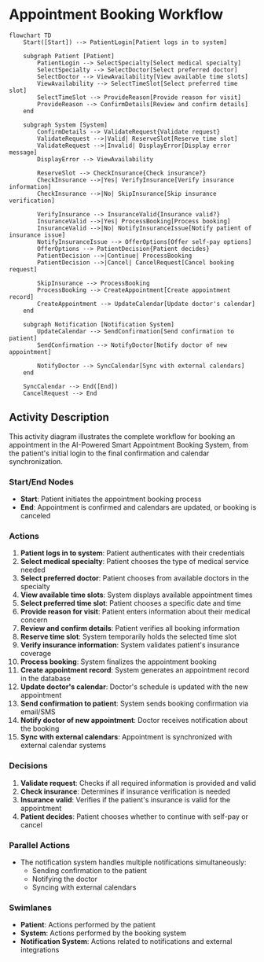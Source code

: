 # Appointment Booking Workflow

```mermaid
flowchart TD
    Start([Start]) --> PatientLogin[Patient logs in to system]
    
    subgraph Patient [Patient]
        PatientLogin --> SelectSpecialty[Select medical specialty]
        SelectSpecialty --> SelectDoctor[Select preferred doctor]
        SelectDoctor --> ViewAvailability[View available time slots]
        ViewAvailability --> SelectTimeSlot[Select preferred time slot]
        SelectTimeSlot --> ProvideReason[Provide reason for visit]
        ProvideReason --> ConfirmDetails[Review and confirm details]
    end
    
    subgraph System [System]
        ConfirmDetails --> ValidateRequest{Validate request}
        ValidateRequest -->|Valid| ReserveSlot[Reserve time slot]
        ValidateRequest -->|Invalid| DisplayError[Display error message]
        DisplayError --> ViewAvailability
        
        ReserveSlot --> CheckInsurance{Check insurance?}
        CheckInsurance -->|Yes| VerifyInsurance[Verify insurance information]
        CheckInsurance -->|No| SkipInsurance[Skip insurance verification]
        
        VerifyInsurance --> InsuranceValid{Insurance valid?}
        InsuranceValid -->|Yes| ProcessBooking[Process booking]
        InsuranceValid -->|No| NotifyInsuranceIssue[Notify patient of insurance issue]
        NotifyInsuranceIssue --> OfferOptions[Offer self-pay options]
        OfferOptions --> PatientDecision{Patient decides}
        PatientDecision -->|Continue| ProcessBooking
        PatientDecision -->|Cancel| CancelRequest[Cancel booking request]
        
        SkipInsurance --> ProcessBooking
        ProcessBooking --> CreateAppointment[Create appointment record]
        CreateAppointment --> UpdateCalendar[Update doctor's calendar]
    end
    
    subgraph Notification [Notification System]
        UpdateCalendar --> SendConfirmation[Send confirmation to patient]
        SendConfirmation --> NotifyDoctor[Notify doctor of new appointment]
        
        NotifyDoctor --> SyncCalendar[Sync with external calendars]
    end
    
    SyncCalendar --> End([End])
    CancelRequest --> End
```

## Activity Description

This activity diagram illustrates the complete workflow for booking an appointment in the AI-Powered Smart Appointment Booking System, from the patient's initial login to the final confirmation and calendar synchronization.

### Start/End Nodes
- **Start**: Patient initiates the appointment booking process
- **End**: Appointment is confirmed and calendars are updated, or booking is canceled

### Actions
1. **Patient logs in to system**: Patient authenticates with their credentials
2. **Select medical specialty**: Patient chooses the type of medical service needed
3. **Select preferred doctor**: Patient chooses from available doctors in the specialty
4. **View available time slots**: System displays available appointment times
5. **Select preferred time slot**: Patient chooses a specific date and time
6. **Provide reason for visit**: Patient enters information about their medical concern
7. **Review and confirm details**: Patient verifies all booking information
8. **Reserve time slot**: System temporarily holds the selected time slot
9. **Verify insurance information**: System validates patient's insurance coverage
10. **Process booking**: System finalizes the appointment booking
11. **Create appointment record**: System generates an appointment record in the database
12. **Update doctor's calendar**: Doctor's schedule is updated with the new appointment
13. **Send confirmation to patient**: System sends booking confirmation via email/SMS
14. **Notify doctor of new appointment**: Doctor receives notification about the booking
15. **Sync with external calendars**: Appointment is synchronized with external calendar systems

### Decisions
1. **Validate request**: Checks if all required information is provided and valid
2. **Check insurance**: Determines if insurance verification is needed
3. **Insurance valid**: Verifies if the patient's insurance is valid for the appointment
4. **Patient decides**: Patient chooses whether to continue with self-pay or cancel

### Parallel Actions
- The notification system handles multiple notifications simultaneously:
  - Sending confirmation to the patient
  - Notifying the doctor
  - Syncing with external calendars

### Swimlanes
- **Patient**: Actions performed by the patient
- **System**: Actions performed by the booking system
- **Notification System**: Actions related to notifications and external integrations

